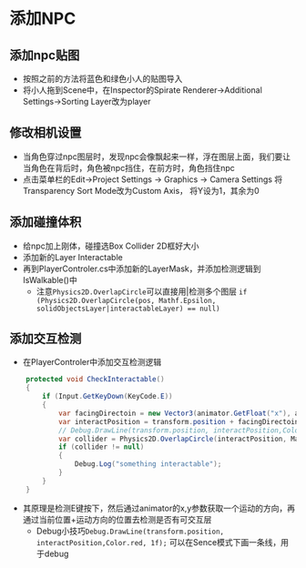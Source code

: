 # 添加NPC

## 添加npc贴图
- 按照之前的方法将蓝色和绿色小人的贴图导入
- 将小人拖到Scene中，在Inspector的Spirate Renderer->Additional Settings->Sorting Layer改为player

## 修改相机设置
- 当角色穿过npc图层时，发现npc会像飘起来一样，浮在图层上面，我们要让当角色在背后时，角色被npc挡住，在前方时，角色挡住npc
- 点击菜单栏的Edit->Project Settings -> Graphics -> Camera Settings 将Transparency Sort Mode改为Custom Axis， 将Y设为1，其余为0

## 添加碰撞体积
- 给npc加上刚体，碰撞选Box Collider 2D框好大小
- 添加新的Layer Interactable
- 再到PlayerControler.cs中添加新的LayerMask，并添加检测逻辑到IsWalkable()中
    - 注意`Physics2D.OverlapCircle`可以直接用|检测多个图层
    `if (Physics2D.OverlapCircle(pos, Mathf.Epsilon, solidObjectsLayer|interactableLayer) == null)`

## 添加交互检测
- 在PlayerControler中添加交互检测逻辑
```C#
    protected void CheckInteractable()
    {
        if (Input.GetKeyDown(KeyCode.E))
        {
            var facingDirectoin = new Vector3(animator.GetFloat("x"), animator.GetFloat("y"));
            var interactPosition = transform.position + facingDirectoin;
            // Debug.DrawLine(transform.position, interactPosition,Color.red, 1f);
            var collider = Physics2D.OverlapCircle(interactPosition, Mathf.Epsilon, interactableLayer);
            if (collider != null)
            {
                Debug.Log("something interactable");
            }
        }
    }
```

- 其原理是检测E键按下，然后通过animator的x,y参数获取一个运动的方向，再通过当前位置+运动方向的位置去检测是否有可交互层
    - Debug小技巧`Debug.DrawLine(transform.position, interactPosition,Color.red, 1f);`
    可以在Sence模式下画一条线，用于debug